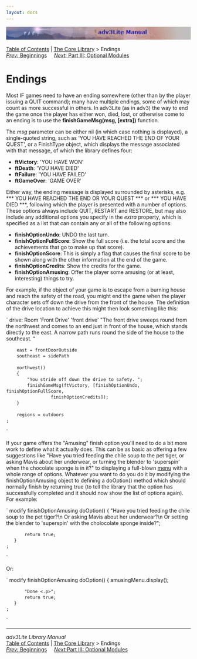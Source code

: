 ```yaml
---
layout: docs
---
```

<div class="topbar">

<img src="topbar.jpg" data-border="0" />

</div>

<div class="nav">

<a href="toc.html" class="nav">Table of Contents</a> \|
<a href="core.html" class="nav">The Core Library</a> \> Endings  
<span class="navnp"><a href="beginning.html" class="nav"><em>Prev:</em> Beginnings</a>
    <a href="optional.html" class="nav"><em>Next:</em> Part III: Optional
Modules</a>     </span>

</div>



# Endings

Most IF games need to have an ending somewhere (other than by the player
issuing a QUIT command); many have multiple endings, some of which may
count as more successful in others. In adv3Lite (as in adv3) the way to
end the game once the player has either won, died, lost, or otherwise
come to an ending is to use the **finishGameMsg(msg, \[extra\])**
function.

The *msg* parameter can be either nil (in which case nothing is
displayed), a single-quoted string, such as 'YOU HAVE REACHED THE END OF
YOUR QUEST', or a FinishType object, which displays the message
associated with that message, of which the library defines four:

- **ftVictory**: 'YOU HAVE WON'
- **ftDeath**: 'YOU HAVE DIED'
- **ftFailure**: 'YOU HAVE FAILED'
- **ftGameOver**: 'GAME OVER'

Either way, the ending message is displayed surrounded by asterisks,
e.g. \*\*\* YOU HAVE REACHED THE END OR YOUR QUEST \*\*\* or \*\*\* YOU
HAVE DIED \*\*\*, following which the player is presented with a number
of options. These options always include QUIT, RESTART and RESTORE, but
may also include any additional options you specify in the *extra*
property, which is specified as a list that can contain any or all of
the following options:

- **finishOptionUndo**: UNDO the last turn.
- **finishOptionFullScore**: Show the full score (i.e. the total score
  and the achievements that go to make up that score).
- **finishOptionScore**: This is simply a flag that causes the final
  score to be shown along with the other information at the end of the
  game.
- **finishOptionCredits**: Show the credits for the game.
- **finishOptionAmusing**: Offer the player some amusing (or at least,
  interesting) things to try.

For example, if the object of your game is to escape from a burning
house and reach the safety of the road, you might end the game when the
player character sets off down the drive from the front of the house.
The definition of the drive location to achieve this might then look
something like this:

`
    drive: Room 'Front Drive' 'front drive'
        "The front drive sweeps round from the northwest and comes to an end just in
        front of the house, which stands directly to the east. A narrow path runs
        round the side of the house to the southeast. "
        
        east = frontDoorOutside
        southeast = sidePath
        
        northwest()
        {
            "You stride off down the drive to safety. ";
            finishGameMsg(ftVictory, [finishOptionUndo, finishOptionFullScore, 
                     finishOptionCredits]);
        }
        
        regions = outdoors
    ;
`

If your game offers the "Amusing" finish option you'll need to do a bit
more work to define what it actually does. This can be as basic as
offering a few suggestions like "Have you tried feeding the chile soup
to the pet tiger, or asking Mavis about her underwear, or turning the
blender to 'superspin' when the chocolate sponge is in it?" to
displaying a full-blown [menu](menu.html) with a whole range of options.
Whatever you want to do you do it by modifying the finishOptionAmusing
object to defining a doOption() method which should normally finish by
returning true (to tell the library that the option has successfully
completed and it should now show the list of options again). For
example:

`
    modify finishOptionAmusing
       doOption()
       {
           "Have you tried feeding the chile soup to the pet tiger?\n
           Or asking Mavis about her underwear?\n
           Or setting the blender to 'superspin' with the cholocolate sponge inside?";
           
           return true;
       }
    ;   
`

Or:

`
    modify finishOptionAmusing
       doOption()
       {
           amusingMenu.display();
            
           "Done <.p>";      
           return true;
       }
    ;   
`



------------------------------------------------------------------------

<div class="navb">

*adv3Lite Library Manual*  
<a href="toc.html" class="nav">Table of Contents</a> \|
<a href="core.html" class="nav">The Core Library</a> \> Endings  
<span class="navnp"><a href="Beginning.html" class="nav"><em>Prev:</em> Beginnings</a>
    <a href="optional.html" class="nav"><em>Next:</em>Part III: Optional
Modules</a>     </span>

</div>
